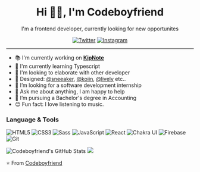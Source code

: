 <div align='center'>
<h1>Hi 👋🏻, I'm Codeboyfriend</h1>

I'm a frontend developer, currently looking for new opportunites

<a href="https://www.twitter.com/codeboyfriend" target="_blank"><img src="https://img.shields.io/badge/Twitter-%23E4405F.svg?&style=flat-square&logo=instagram&logoColor=white" alt="Twitter"></a>
<a href="https://www.instagram.com/codeboyfriend" target="_blank"><img src="https://img.shields.io/badge/Instagram-%23E4405F.svg?&style=flat-square&logo=instagram&logoColor=white" alt="Instagram"></a>
</div>

-----

- 📚 I'm currently working on [**KipNote**](KipNote.netlify.app)
- 💾 I'm currently learning Typescript
- 👯 I'm looking to elaborate with other developer
- 💅 Designed: [@sneeaker](Sneeakers.netlify.app), [@koiin](Koiin.netlify.app), [@lively](lively.netlify.app) etc..
- 👯 I’m looking for a software development internship
- 💬 Ask me about anything, I am happy to help
- 💼 I’m pursuing a Bachelor's degree in Accounting
- 😊 Fun fact: I love listening to music.

### Language & Tools
![HTML5](https://img.shields.io/badge/-HTML5-000000?style=flat&logo=html5)
![CSS3](https://img.shields.io/badge/-CSS3-000000?style=flat&logo=css3)
![Sass](https://img.shields.io/badge/-Sass-000000?style=flat&logo=sass)
![JavaScript](https://img.shields.io/badge/-JavaScript-000000?style=flat&logo=javascript)
![React](https://img.shields.io/badge/-React-222222?style=flat&logo=React&logoColor=61DAFB)
![Chakra UI](https://img.shields.io/badge/-Chakra%20UI-222222?style=flat&logo=Chakraui&logoColor=61DAFB)
![Firebase](https://img.shields.io/badge/-Firebase-FFCA28?style=flat-square&logo=firebase&logoColor=ffffff)
![Git](https://img.shields.io/badge/-Git-222222?style=flat&logo=git&logoColor=F05032)


<img src="https://github-readme-stats.vercel.app/api?username=codeboyfriend&&show_icons=true&theme=radical&line_height=27&v=5" alt="Codeboyfriend's GitHub Stats" />
<img src="https://github-readme-streak-stats.vercel.app/api?username=codeboyfriend&&show_icons=true&theme=radical&line_height=27&v=5 alt="Codeboyfriend's GitHub Stats" />

⭐️ From [Codeboyfriend](https://github.com/codeboyfriend)

